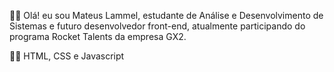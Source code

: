 🙋🏼 Olá! eu sou Mateus Lammel, estudante de Análise e Desenvolvimento de Sistemas e futuro desenvolvedor front-end, atualmente participando do programa Rocket Talents da empresa GX2. 

👨‍💻 HTML, CSS e Javascript

